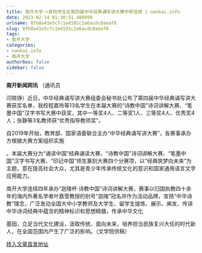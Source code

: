 ```yaml
---
title: 南开大学->我校师生在第四届中华经典诵写讲大赛中获佳绩 | nankai.info
date: 2023-02-14 01:30:51.480999
urlname: 8fb8a41e5cfc1ed191c2a6acdc8aeaf8
slug: 8fb8a41e5cfc1ed191c2a6acdc8aeaf8
tags: 
- 南开大学
categories:
- nankai.info
- 南开大学
authorbox: false
sidebar: false
---
```

**南开新闻网讯** （通讯员

闫晓铮）近日，中华经典诵写讲大赛组委会秘书处公布了第四届中华经典诵写讲大赛获奖名单，我校程嘉玲等13名学生在本届大赛的“诗教中国”诗词讲解大赛、“笔墨中国”汉字书写大赛中获奖，其中一等奖4人、二等奖1人、三等奖4人、优秀奖4人；张静等3名教师获“优秀指导教师奖”。

自2019年开始，教育部、国家语委联合主办“中华经典诵写讲大赛”，各赛事承办方根据大赛方案组织实施
<!--more-->
。本届大赛分为“诵读中国”经典诵读大赛、“诗教中国”诗词讲解大赛、“笔墨中国”汉字书写大赛、“印记中国”师生篆刻大赛四个分赛项，以“经典筑梦向未来”为主题，意在提高社会大众，尤其是青少年传承传统文化的意识和国家通用语言文字应用能力。

南开大学连续四年承办“迦陵杯·诗教中国”诗词讲解大赛，赛事以归国执教四十余年的海内外著名学者叶嘉莹教授的别号“迦陵”冠名并作为活动品牌，宣扬“中华诗教”理念，广泛发动全国大中小学教师及大学生、留学生提炼、展示、阐发、传讲中华诗词经典中蕴含的精神标识和思想精髓，传承中华文化

基因，立足当代文化建设，汲取传统、面向未来，培养担当民族复兴大任的时代新人，在全国范围内产生了广泛的影响。（文学院供稿）



[转入文章首发地址](http://news.nankai.edu.cn/ywsd/system/2023/02/07/030054357.shtml)